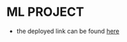 # ML PROJECT #
  * the deployed link can be found [here](Students-env.eba-e8zeun2n.us-east-1.elasticbeanstalk.com)
